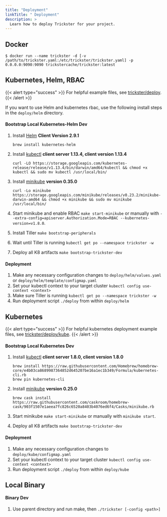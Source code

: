 ```yaml
---
title: "Deployment"
linkTitle: " Deployment"
description: >
  Learn how to deploy Trickster for your project.
---
```


## Docker

```
$ docker run --name trickster -d [-v /path/to/trickster.yaml:/etc/trickster/trickster.yaml] -p 0.0.0.0:9090:9090 trickstercache/trickster:latest
```

## Kubernetes, Helm, RBAC

{{< alert type="success" >}}
For helpful example files, see [trickster/deploy](https://github.com/trickstercache/trickster/tree/main/deploy).
{{< /alert >}}

If you want to use Helm and kubernetes rbac, use the following install steps in the `deploy/helm` directory.

#### Bootstrap Local Kubernetes-Helm Dev

1. Install [Helm](helm.sh) **Client Version 2.9.1**
    ```
    brew install kubernetes-helm
    ```

1. Install [kubectl](https://kubernetes.io/docs/tasks/tools/install-kubectl/) **client server 1.13.4, client version 1.13.4**
    ```
    curl -LO https://storage.googleapis.com/kubernetes-release/release/v1.13.4/bin/darwin/amd64/kubectl && chmod +x kubectl && sudo mv kubectl /usr/local/bin/
    ```

1. Install [minikube](https://kubernetes.io/docs/getting-started-guides/minikube/) **version 0.35.0**
    ```
    curl -Lo minikube https://storage.googleapis.com/minikube/releases/v0.23.2/minikube-darwin-amd64 && chmod +x minikube && sudo mv minikube /usr/local/bin/
    ```

1. Start minikube and enable RBAC `make start-minikube` or manually with `--extra-config=apiserver.Authorization.Mode=RBAC --kubernetes-version=v1.8.0`.
1. Install Tiller `make bootstrap-peripherals`
1. Wait until Tiller is running `kubectl get po --namespace trickster -w`
1. Deploy all K8 artifacts `make bootstrap-trickster-dev`

#### Deployment

1. Make any necessary configuration changes to `deploy/helm/values.yaml` or `deploy/helm/template/configmap.yaml`
1. Set your kubectl context to your target cluster `kubectl config use-context <context>`
1. Make sure Tiller is running `kubectl get po --namespace trickster -w`
1. Run deployment script `./deploy` from within `deploy/helm`

## Kubernetes

{{< alert type="success" >}}
For helpful kubernetes deployment example files, see [trickster/deploy/kube](https://github.com/trickstercache/trickster/tree/main/deploy/kube).
{{< /alert >}}

#### Bootstrap Local Kubernetes Dev

1. Install [kubectl](https://kubernetes.io/docs/tasks/tools/install-kubectl/) **client server 1.8.0, client version 1.8.0**
    ```
    brew install https://raw.githubusercontent.com/Homebrew/homebrew-core/e4b03ca8689987364852d645207be16a1ec1b349/Formula/kubernetes-cli.rb
    brew pin kubernetes-cli
    ```

1. Install [minikube](https://kubernetes.io/docs/getting-started-guides/minikube/) **version 0.25.0**
    ```
    brew cask install https://raw.githubusercontent.com/caskroom/homebrew-cask/903f1507e1aeea7fc826c6520a8403b4076ed6f4/Casks/minikube.rb
    ```

1. Start minikube `make start-minikube` or manually with `minikube start`.
1. Deploy all K8 artifacts `make bootstrap-trickster-dev`

#### Deployment

1. Make any necessary configuration changes to `deploy/kube/configmap.yaml`
1. Set your kubectl context to your target cluster `kubectl config use-context <context>`
1. Run deployment script `./deploy` from within `deploy/kube`

## Local Binary
#### Binary Dev

1. Use parent directory and run make, then `./trickster [-config <path>]`
